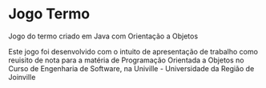 # Jogo Termo
 Jogo do termo criado em Java com Orientação a Objetos

Este jogo foi desenvolvido com o intuito de apresentação de trabalho como reuisito de nota para a matéria de Programação Orientada a Objetos no Curso de Engenharia de Software, na Univille - Universidade da Região de Joinville
